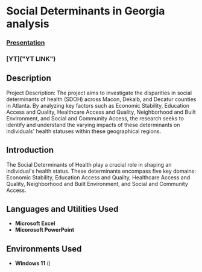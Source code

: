 <h1>Social Determinants in Georgia analysis</h1>

 ### [Presentation](https://1drv.ms/p/s!AndYgBUQ-7sBq1egEhsnOif8-SlV?e=83YTkC)
 ### [YT]("YT LINK")



<h2>Description</h2>
Project Description:
The project aims to investigate the disparities in social determinants of health (SDOH) across Macon, Dekalb, and Decatur counties in Atlanta. By analyzing key factors such as Economic Stability, Education Access and Quality, Healthcare Access and Quality, Neighborhood and Built Environment, and Social and Community Access, the research seeks to identify and understand the varying impacts of these determinants on individuals' health statuses within these geographical regions.
<br />

<h2>Introduction</h2>
The Social Determinants of Health play a crucial role in shaping an individual's health status. These determinants encompass five key domains: Economic Stability, Education Access and Quality, Healthcare Access and Quality, Neighborhood and Built Environment, and Social and Community Access. 
<br />

<h2>Languages and Utilities Used</h2>

- <b>Microsoft Excel</b> 
- <b>Micorosoft PowerPoint</b>

<h2>Environments Used </h2>

- <b>Windows 11</b> ()


<!--
 ```diff
- text in red
+ text in green
! text in orange
# text in gray
@@ text in purple (and bold)@@
```
--!>
